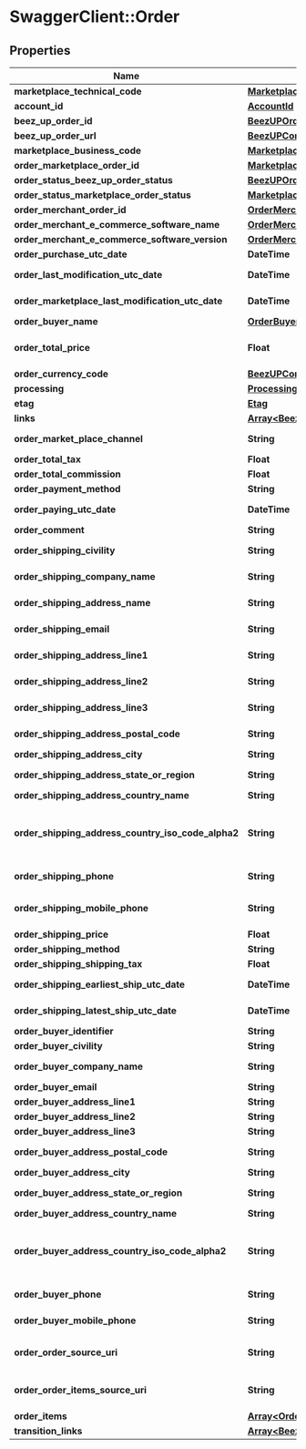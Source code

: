 # SwaggerClient::Order

## Properties
Name | Type | Description | Notes
------------ | ------------- | ------------- | -------------
**marketplace_technical_code** | [**MarketplaceTechnicalCode**](MarketplaceTechnicalCode.md) |  | 
**account_id** | [**AccountId**](AccountId.md) |  | 
**beez_up_order_id** | [**BeezUPOrderId**](BeezUPOrderId.md) |  | 
**beez_up_order_url** | [**BeezUPCommonHttpUrl**](BeezUPCommonHttpUrl.md) |  | [optional] 
**marketplace_business_code** | [**MarketplaceBusinessCode**](MarketplaceBusinessCode.md) |  | 
**order_marketplace_order_id** | [**MarketplaceOrderId**](MarketplaceOrderId.md) |  | 
**order_status_beez_up_order_status** | [**BeezUPOrderStatus**](BeezUPOrderStatus.md) |  | 
**order_status_marketplace_order_status** | [**MarketplaceOrderStatus**](MarketplaceOrderStatus.md) |  | [optional] 
**order_merchant_order_id** | [**OrderMerchantOrderId**](OrderMerchantOrderId.md) |  | [optional] 
**order_merchant_e_commerce_software_name** | [**OrderMerchantECommerceSoftwareName**](OrderMerchantECommerceSoftwareName.md) |  | [optional] 
**order_merchant_e_commerce_software_version** | [**OrderMerchantECommerceSoftwareVersion**](OrderMerchantECommerceSoftwareVersion.md) |  | [optional] 
**order_purchase_utc_date** | **DateTime** | The purchase date of this order | 
**order_last_modification_utc_date** | **DateTime** | The last modification UTC date done by BeezUP of this order | 
**order_marketplace_last_modification_utc_date** | **DateTime** | The last modification UTC date done by the marketplace on this order | 
**order_buyer_name** | [**OrderBuyerName**](OrderBuyerName.md) |  | [optional] 
**order_total_price** | **Float** | The total price of this order (corresponding to the amount paid by the customer) | [optional] 
**order_currency_code** | [**BeezUPCommonCurrencyCode**](BeezUPCommonCurrencyCode.md) |  | [optional] 
**processing** | [**Processing**](Processing.md) |  | 
**etag** | [**Etag**](Etag.md) |  | 
**links** | [**Array&lt;BeezUPCommonLink2&gt;**](BeezUPCommonLink2.md) |  | 
**order_market_place_channel** | **String** | Useful to identify the origin of the order. For example in Amazon. | [optional] 
**order_total_tax** | **Float** | The total tax of this order | [optional] 
**order_total_commission** | **Float** | The total commission of this order | [optional] 
**order_payment_method** | **String** | The payment method of this order | [optional] 
**order_paying_utc_date** | **DateTime** | The UTC date of the payment of this order | [optional] 
**order_comment** | **String** | The comment associated to this order | [optional] 
**order_shipping_civility** | **String** | The civility of the person in the shipping address for this order | [optional] 
**order_shipping_company_name** | **String** | The company name of the shipping address for this order | [optional] 
**order_shipping_address_name** | **String** | The name of the person in the shipping address for this order | [optional] 
**order_shipping_email** | **String** | The email of the person in the shipping address for this order | [optional] 
**order_shipping_address_line1** | **String** | The shipping address line 1 of this order | [optional] 
**order_shipping_address_line2** | **String** | The shipping address line 2 of this order | [optional] 
**order_shipping_address_line3** | **String** | The shipping address line 3 of this order | [optional] 
**order_shipping_address_postal_code** | **String** | The shipping address postal code of this order | [optional] 
**order_shipping_address_city** | **String** | The shipping address city of this order | [optional] 
**order_shipping_address_state_or_region** | **String** | The shipping address state or region of this order | [optional] 
**order_shipping_address_country_name** | **String** | The shipping address country name | [optional] 
**order_shipping_address_country_iso_code_alpha2** | **String** | The shipping address country iso code alpha 2 (see http://en.wikipedia.org/wiki/ISO_3166-1_alpha-2#Decoding_table for more details) | [optional] 
**order_shipping_phone** | **String** | The phone number of the person in the shipping address for this order | [optional] 
**order_shipping_mobile_phone** | **String** | The mobile phone number of the person in the shipping address for this order | [optional] 
**order_shipping_price** | **Float** | The shipping price of this order | [optional] 
**order_shipping_method** | **String** | The shipping method of this order | [optional] 
**order_shipping_shipping_tax** | **Float** | The shipping tax for this order | [optional] 
**order_shipping_earliest_ship_utc_date** | **DateTime** | The UTC date of the earliest ship for this order | [optional] 
**order_shipping_latest_ship_utc_date** | **DateTime** | The UTC date of the latest ship for this order | [optional] 
**order_buyer_identifier** | **String** | The buyer identifier for this order | [optional] 
**order_buyer_civility** | **String** | The buyer civility for this order | [optional] 
**order_buyer_company_name** | **String** | The buyer company name for this order | [optional] 
**order_buyer_email** | **String** | The email of the buyer for this order | [optional] 
**order_buyer_address_line1** | **String** | The Buyer address line 1 of this order | [optional] 
**order_buyer_address_line2** | **String** | The Buyer address line 2 of this order | [optional] 
**order_buyer_address_line3** | **String** | The Buyer address line 3 of this order | [optional] 
**order_buyer_address_postal_code** | **String** | The Buyer address postal code of this order | [optional] 
**order_buyer_address_city** | **String** | The Buyer address city of this order | [optional] 
**order_buyer_address_state_or_region** | **String** | The Buyer address state or region of this order | [optional] 
**order_buyer_address_country_name** | **String** | The Buyer address country name | [optional] 
**order_buyer_address_country_iso_code_alpha2** | **String** | The Buyer address country iso code alpha 2 (see http://en.wikipedia.org/wiki/ISO_3166-1_alpha-2#Decoding_table for more details) | [optional] 
**order_buyer_phone** | **String** | The phone number of the buyer for this order | [optional] 
**order_buyer_mobile_phone** | **String** | The mobile phone number of the buyer for this order | [optional] 
**order_order_source_uri** | **String** | Technical information: The url to the source of this order. We received this information from the marketplace.  | [optional] 
**order_order_items_source_uri** | **String** | Technical information: The url to the source of this order items. We received this information from the marketplace.  | [optional] 
**order_items** | [**Array&lt;OrderItem&gt;**](OrderItem.md) |  | 
**transition_links** | [**Array&lt;BeezUPCommonLink2&gt;**](BeezUPCommonLink2.md) |  | 


